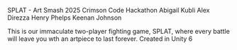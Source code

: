 SPLAT - Art Smash
2025 Crimson Code Hackathon
Abigail Kubli
Alex Direzza 
Henry Phelps
Keenan Johnson


This is our immaculate two-player fighting game, SPLAT, where every battle will leave you wth an artpiece to last forever.
Created in Unity 6